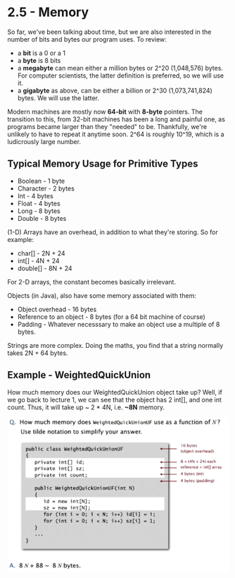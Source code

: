 # 2.5 - Memory

So far, we've been talking about time, but we are also interested in the number of bits and bytes our program uses. To review:
* a **bit** is a 0 or a 1
* a **byte** is 8 bits
* a **megabyte** can mean either a million bytes or 2^20 (1,048,576) bytes. For computer scientists, the latter definition is preferred, so we will use it.
* a **gigabyte** as above, can be either a billion or 2^30 (1,073,741,824) bytes. We will use the latter.

Modern machines are mostly now **64-bit** with **8-byte** pointers. The transition to this, from 32-bit machines has been a long and painful one, as programs became larger than they "needed" to be. Thankfully, we're unlikely to have to repeat it anytime soon. 2^64 is roughly 10^19, which is a ludicrously large number.

## Typical Memory Usage for Primitive Types

* Boolean - 1 byte
* Character - 2 bytes
* Int - 4 bytes
* Float - 4 bytes
* Long - 8 bytes
* Double - 8 bytes

(1-D) Arrays have an overhead, in addition to what they're storing. So for example:

* char[] - 2N + 24
* int[] - 4N + 24
* double[] - 8N + 24

For 2-D arrays, the constant becomes basically irrelevant.

Objects (in Java), also have some memory associated with them:
* Object overhead - 16 bytes
* Reference to an object - 8 bytes (for a 64 bit machine of course)
* Padding - Whatever necesssary to make an object use a multiple of 8 bytes.

Strings are more complex. Doing the maths, you find that a string normally takes 2N + 64 bytes.

## Example - WeightedQuickUnion

How much memory does our WeightedQuickUnion object take up? Well, if we go back to lecture 1, we can see that the object has 2 int[], and one int count. Thus, it will take up ~ 2 * 4N, i.e. **~8N** memory.

![5152d4ff.png](attachments/5152d4ff.png)